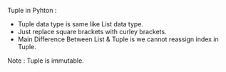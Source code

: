 Tuple in Pyhton :

* Tuple data type is same like List data type.
* Just replace square brackets with curley brackets.
* Main Difference Between List & Tuple is we cannot reassign index in Tuple.

Note : Tuple is immutable.
